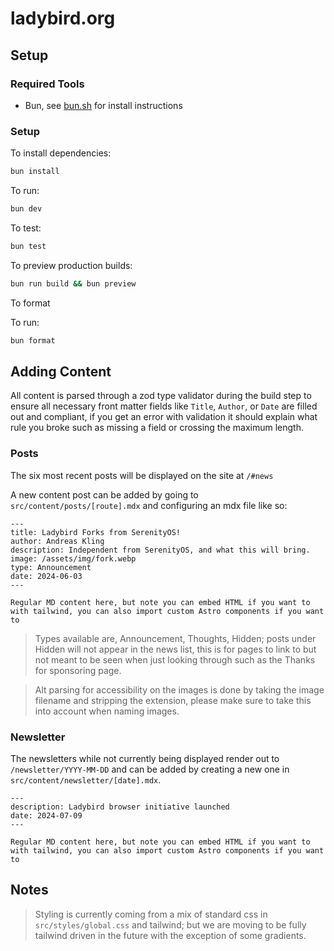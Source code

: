 # ladybird.org

## Setup

### Required Tools

- Bun, see [bun.sh](https://bun.sh) for install instructions

### Setup

To install dependencies:

```bash
bun install
```

To run:

```bash
bun dev
```

To test:

```bash
bun test
```

To preview production builds:

```bash
bun run build && bun preview
```

To format

To run:

```bash
bun format
```

## Adding Content

All content is parsed through a zod type validator during the build step to ensure all necessary front matter fields like `Title`, `Author`, or `Date` are filled out and compliant, if you get an error with validation it should explain what rule you broke such as missing a field or crossing the maximum length.

### Posts

The six most recent posts will be displayed on the site at `/#news`

A new content post can be added by going to `src/content/posts/[route].mdx` and configuring an mdx file like so:

```mdx
---
title: Ladybird Forks from SerenityOS!
author: Andreas Kling
description: Independent from SerenityOS, and what this will bring.
image: /assets/img/fork.webp
type: Announcement
date: 2024-06-03
---

Regular MD content here, but note you can embed HTML if you want to with tailwind, you can also import custom Astro components if you want to
```

> Types available are, Announcement, Thoughts, Hidden; posts under Hidden will not appear in the news list, this is for pages to link to but not meant to be seen when just looking through such as the Thanks for sponsoring page.

> Alt parsing for accessibility on the images is done by taking the image filename and stripping the extension, please make sure to take this into account when naming images.

### Newsletter

The newsletters while not currently being displayed render out to `/newsletter/YYYY-MM-DD` and can be added by creating a new one in `src/content/newsletter/[date].mdx`.

```mdx
---
description: Ladybird browser initiative launched
date: 2024-07-09
---

Regular MD content here, but note you can embed HTML if you want to with tailwind, you can also import custom Astro components if you want to
```

## Notes

> Styling is currently coming from a mix of standard css in `src/styles/global.css` and tailwind; but we are moving to be fully tailwind driven in the future with the exception of some gradients.
